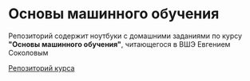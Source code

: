# Основы машинного обучения

Репозиторий содержит ноутбуки с домашними заданиями по курсу **"Основы машинного обучения"**, читающегося в ВШЭ Евгением Соколовым

[Репозиторий курса](https://github.com/hse-ds/iad-intro-ds)
